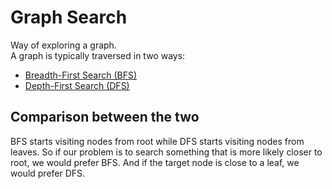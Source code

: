 # Graph Search

Way of exploring a graph.  
A graph is typically traversed in two ways:
- [Breadth-First Search (BFS)](./BFS.md)
- [Depth-First Search (DFS)](./DFS.md)

## Comparison between the two
BFS starts visiting nodes from root while DFS starts visiting nodes from leaves. So if our problem is to search something that is more likely closer to root, we would prefer BFS. And if the target node is close to a leaf, we would prefer DFS. 
